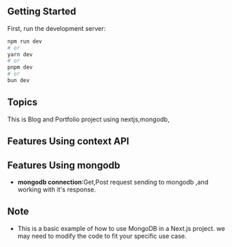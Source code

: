 ## Getting Started

First, run the development server:

```bash
npm run dev
# or
yarn dev
# or
pnpm dev
# or
bun dev
```

## Topics

This is Blog and  Portfolio project using nextjs,mongodb,

## Features Using context API
## Features Using mongodb

- **mongodb connection**:Get,Post request sending to mongodb ,and working with it's response.
 

## Note

- This is a basic example of how to use MongoDB in a Next.js project. we may need
  to modify the code to fit your specific use case.
